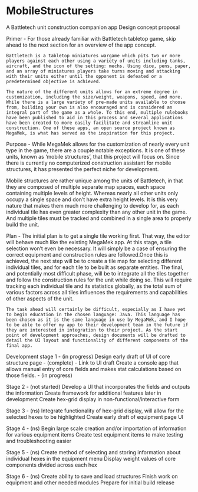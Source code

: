 # MobileStructures

A Battletech unit construction companion app
Design concept proposal

Primer - For those already familiar with Battletech tabletop game, skip ahead to the next section for an overview of the app concept.

	Battletech is a tabletop miniatures wargame which pits two or more players against each other using a variety of units including tanks, aircraft, and the icon of the setting: mechs. Using dice, pens, paper, and an array of miniatures players take turns moving and attacking with their units either until the opponent is defeated or a predetermined objective is achieved.

	The nature of the different units allows for an extreme degree in customization, including the size/weight, weapons, speed, and more. While there is a large variety of pre-made units available to choose from, building your own is also encouraged and is considered an integral part of the game as a whole. To this end, multiple rulebooks have been published to aid in this process and several applications have been created to more easily facilitate and streamline unit construction. One of these apps, an open source project known as MegaMek, is what has served as the inspiration for this project.


Purpose -
While MegaMek allows for the customization of nearly every unit type in the game, there are a couple notable exceptions. It is one of these units, known as ‘mobile structures’, that this project will focus on. Since there is currently no computerized construction assistant for mobile structures, it has presented the perfect niche for development.

Mobile structures are rather unique among the units of Battletech, in that they are composed of multiple separate map spaces, each space containing multiple levels of height. Whereas nearly all other units only occupy a single space and don’t have extra height levels. It is this very nature that makes them much more challenging to develop for, as each individual tile has even greater complexity than any other unit in the game. And multiple tiles must be tracked and combined in a single area to properly build the unit.

Plan -
	The initial plan is to get a single tile working first. That way, the editor will behave much like the existing MegaMek app. At this stage, a tile selection won’t even be necessary. It will simply be a case of ensuring the correct equipment and construction rules are followed.Once this is achieved, the next step will be to create a tile map for selecting different individual tiles, and for each tile to be built as separate entities. The final, and potentially most difficult phase, will be to integrate all the tiles together and follow the construction rules for the unit while doing so. This will require tracking each individual tile and its statistics globally, as the total sum of various factors across all tiles influences the requirements and capabilities of other aspects of the unit.

	The task ahead will certainly be difficult, especially as I have yet to begin education in the chosen language: Java. This language has been chosen as it is the same language in use by MegaMek, and I hope to be able to offer my app to their development team in the future if they are interested in integration to their project. As the start point of development approaches, design documents will be drafted to detail the UI layout and functionality of different components of the final app.
Development stage 1 - (in progress)
Design early draft of UI of core structure page - (complete) - Link to UI draft
Create a console app that allows manual entry of core fields and makes stat
calculations based on those fields. - (in progress)

Stage 2 - (not started)
	Develop a UI that incorporates the fields and outputs the information
	Create framework for additional features later in development
	Create hex-grid display in non-functional/interactive form

Stage 3 - (ns)
	Integrate functionality of hex-grid display, will allow for the selected hexes to be highlighted
	Create early draft of equipment page UI

Stage 4 - (ns)
	Begin large scale creation and/or importation of information for various equipment items
	Create test equipment items to make testing and troubleshooting easier

Stage 5 - (ns)
	Create method of selecting and storing information about individual hexes in the equipment menu
	Display weight values of core components divided across each hex

Stage 6 - (ns)
	Create ability to save and load structures
	Finish work on equipment and other needed modules
	Prepare for initial build release
